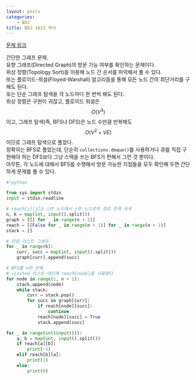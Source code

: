 ```yaml
---
layout: posts
categories:
    - BOJ
title: BOJ 1613 역사
---
```


[문제 링크](https://www.acmicpc.net/problem/1613)

간단한 그래프 문제.  
유향 그래프(Directed Graph)의 방문 가능 여부를 확인하는 문제이다.  
위상 정렬(Topology Sort)을 이용해 노드 간 순서를 파악해서 풀 수 있다.  
또는 플로이드-워셜(Floyed-Warshall) 알고리즘을 통해 모든 노드 간의 최단거리를 구해도 된다.  
또는 단순 그래프 탐색을 각 노드마다 한 번씩 해도 된다.  
위상 정렬은 구현이 귀찮고, 플로이드 워셜은 $$O(V^3)$$이고, 그래프 탐색(즉, BFS나 DFS)은 노드 수만큼 반복해도 $$O(V^2 + VE)$$이므로 그래프 탐색으로 풀었다.  
정확히는 BFS로 풀었는데, 단순히 `collections.deque()`를 사용하거나 큐를 직접 구현해야 하는 DFS보다 그냥 스택을 쓰는 BFS가 편해서 그런 것 뿐이다.  
아무튼, 각 노드에 대해서 BFS를 수행해서 방문 가능한 지점들을 모두 확인해 두면 간단하게 문제를 풀 수 있다.  


```python
#!python

from sys import stdin
input = stdin.readline

# reach[i][j]는 i번 노드에서 j번 노드로의 경로 존재 유무
n, k = map(int, input().split())
graph = [[] for _ in range(n + 1)]
reach = [[False for _ in range(n + 1)] for _ in range(n + 1)]
stack = []

# 인접 리스트 그래프
for _ in range(k):
    curr, succ = map(int, input().split())
    graph[curr].append(succ)

# BFS를 n번 반복
# visited 리스트 대신에 reach[node]를 사용했다
for node in range(1, n + 1):
    stack.append(node)
    while stack:
        curr = stack.pop()
        for succ in graph[curr]:
            if reach[node][succ]:
                continue
            reach[node][succ] = True
            stack.append(succ)

for _ in range(int(input())):
    a, b = map(int, input().split())
    if reach[a][b]:
        print(-1)
    elif reach[b][a]:
        print(1)
    else:
        print(0)

```
